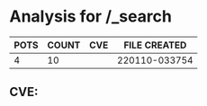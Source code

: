 # Analysis for /_search
| POTS | COUNT | CVE | FILE CREATED |
|---|---|---|---|
| 4 | 10 | | 220110-033754 |

## CVE: 